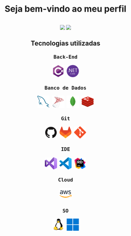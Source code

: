 <h1 align="center"> Seja bem-vindo ao meu perfil </h1>
<br>
<div align="center">
  <img height="180em"src="https://github-readme-stats.vercel.app/api?username=christian-ribeiro&show_icons=true&theme=nord&include_all_commits=true&count_private=true&locale=pt-br"/>
  <img height="180em" src="https://github-readme-stats.vercel.app/api/top-langs/?username=christian-ribeiro&layout=compact&theme=nord&locale=pt-br"/>
</div>

<h2 align="center"> Tecnologias utilizadas </h2>
<div align="center">
  <kbd>
    <h3>Back-End</h3>
    <img alt="C#" src="https://raw.githubusercontent.com/devicons/devicon/master/icons/csharp/csharp-original.svg" width="40" height="40"/>
    <img alt=".NET Core" src="https://raw.githubusercontent.com/devicons/devicon/master/icons/dotnetcore/dotnetcore-original.svg" width="40" height="40"/>
  </kbd>
  <kbd>
    <h3>Banco de Dados</h3>
    <img alt="MySQL" src="https://raw.githubusercontent.com/devicons/devicon/master/icons/mysql/mysql-original.svg" width="40" height="40"/>
    <img alt="SQL Server" src="https://raw.githubusercontent.com/devicons/devicon/master/icons/microsoftsqlserver/microsoftsqlserver-original.svg" width="40" height="40"/>
    <img alt="MongoDB" src="https://raw.githubusercontent.com/devicons/devicon/master/icons/mongodb/mongodb-original.svg" width="40" height="40"/>
    <img alt="Redis" src="https://raw.githubusercontent.com/devicons/devicon/master/icons/redis/redis-original.svg" width="40" height="40"/>
  </kbd>
  <kbd>
    <h3>Git</h3>
    <img alt="Github" src="https://raw.githubusercontent.com/devicons/devicon/master/icons/github/github-original.svg" width="40" height="40"/>
    <img alt="Gitlab" src="https://raw.githubusercontent.com/devicons/devicon/master/icons/gitlab/gitlab-original.svg" width="40" height="40"/>
    <img alt="Git" src="https://raw.githubusercontent.com/devicons/devicon/master/icons/git/git-original.svg" width="40" height="40"/>
  </kbd>
  <kbd>
    <h3>IDE</h3>
    <img alt="Visual Studio" src="https://raw.githubusercontent.com/devicons/devicon/master/icons/visualstudio/visualstudio-original.svg" width="40" height="40"/>
    <img alt="Visual Studio Code" src="https://raw.githubusercontent.com/devicons/devicon/master/icons/vscode/vscode-original.svg" width="40" height="40"/>
    <img alt="Rider" src="https://raw.githubusercontent.com/devicons/devicon/master/icons/rider/rider-original.svg" width="40" height="40"/>
  </kbd>
  <kbd>
    <h3>Cloud</h3>
    <img alt="AWS" src="https://raw.githubusercontent.com/devicons/devicon/master/icons/amazonwebservices/amazonwebservices-original-wordmark.svg" width="40" height="40"/>
  </kbd>
  <kbd>
    <h3>SO</h3>
    <img alt="Linux" src="https://raw.githubusercontent.com/devicons/devicon/master/icons/linux/linux-original.svg" width="40" height="40"/>
    <img alt="Windows" src="https://raw.githubusercontent.com/devicons/devicon/master/icons/windows11/windows11-original.svg" width="40" height="40"/>
  </kbd>
</div>
